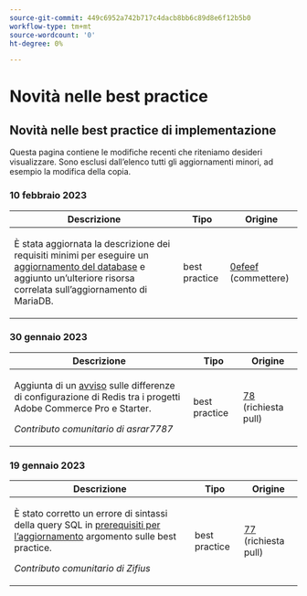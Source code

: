 ```yaml
---
source-git-commit: 449c6952a742b717c4dacb8bb6c89d8e6f12b5b0
workflow-type: tm+mt
source-wordcount: '0'
ht-degree: 0%

---
```

# Novità nelle best practice

## Novità nelle best practice di implementazione

Questa pagina contiene le modifiche recenti che riteniamo desideri visualizzare. Sono esclusi dall’elenco tutti gli aggiornamenti minori, ad esempio la modifica della copia.

### 10 febbraio 2023

<table style="table-layout:auto;">
  <thead>
    <tr>
      <th>Descrizione</th>
      <th>Tipo</th>
      <th>Origine</th>
    </tr>
  </thead>
  <tbody>
    <tr>
      <td><p>È stata aggiornata la descrizione dei requisiti minimi per eseguire un <a href="https://experienceleague.adobe.com/docs/commerce-operations/implementation-playbook/best-practices/maintenance/commerce-235-upgrade-prerequisites-mariadb.html">aggiornamento del database</a> e aggiunto un’ulteriore risorsa correlata sull’aggiornamento di MariaDB.</p>
</td>
      <td>best practice</td>
      <td><a href="https://github.com/AdobeDocs/commerce-operations.en/commit/0efeef6f3d5276f42e4a67fe55f6108a399f45fb">0efeef</a> (commettere)</td>
    </tr>
  </tbody>
</table><!-- date_group -->

### 30 gennaio 2023

<table style="table-layout:auto;">
  <thead>
    <tr>
      <th>Descrizione</th>
      <th>Tipo</th>
      <th>Origine</th>
    </tr>
  </thead>
  <tbody>
    <tr>
      <td><p>Aggiunta di un <a href="https://experienceleague.adobe.com/docs/commerce-operations/implementation-playbook/best-practices/planning/redis-service-configuration.html">avviso</a> sulle differenze di configurazione di Redis tra i progetti Adobe Commerce Pro e Starter.</p>
<p><i>Contributo comunitario di asrar7787</i></p></td>
      <td>best practice</td>
      <td><a href="https://github.com/AdobeDocs/commerce-operations.en/pull/78">78</a> (richiesta pull)</td>
    </tr>
  </tbody>
</table>

### 19 gennaio 2023

<table style="table-layout:auto;">
  <thead>
    <tr>
      <th>Descrizione</th>
      <th>Tipo</th>
      <th>Origine</th>
    </tr>
  </thead>
  <tbody>
    <tr>
      <td><p>È stato corretto un errore di sintassi della query SQL in <a href="https://experienceleague.adobe.com/docs/commerce-operations/implementation-playbook/best-practices/maintenance/commerce-235-upgrade-prerequisites-mariadb.html">prerequisiti per l’aggiornamento</a> argomento sulle best practice.</p>
<p><i>Contributo comunitario di Zifius</i></p></td>
      <td>best practice</td>
      <td><a href="https://github.com/AdobeDocs/commerce-operations.en/pull/77">77</a> (richiesta pull)</td>
    </tr>
  </tbody>
</table><!-- date_group --><!-- month_group --><!-- year_group -->
